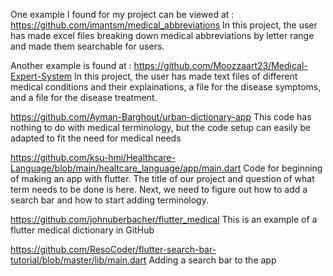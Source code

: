 One example I found for my project can be viewed at : https://github.com/imantsm/medical_abbreviations
In this project, the user has made excel files breaking down medical abbreviations by letter range and made them searchable for users.

Another example is found at : https://github.com/Moozzaart23/Medical-Expert-System
In this project, the user has made text files of different medical conditions and their explainations, a file for the disease symptoms, and a file for the disease treatment.

https://github.com/Ayman-Barghout/urban-dictionary-app
This code has nothing to do with medical terminology, but the code setup can easily be adapted to fit the need for medical needs

https://github.com/ksu-hmi/Healthcare-Language/blob/main/healtcare_language/app/main.dart 
Code for beginning of making an app with flutter.  The title of our project and question of what term needs to be done is here.  Next, we need to figure out how to add a search bar and how to start adding terminology.

https://github.com/johnuberbacher/flutter_medical 
This is an example of a flutter medical dictionary in GitHub

https://github.com/ResoCoder/flutter-search-bar-tutorial/blob/master/lib/main.dart
Adding a search bar to the app
